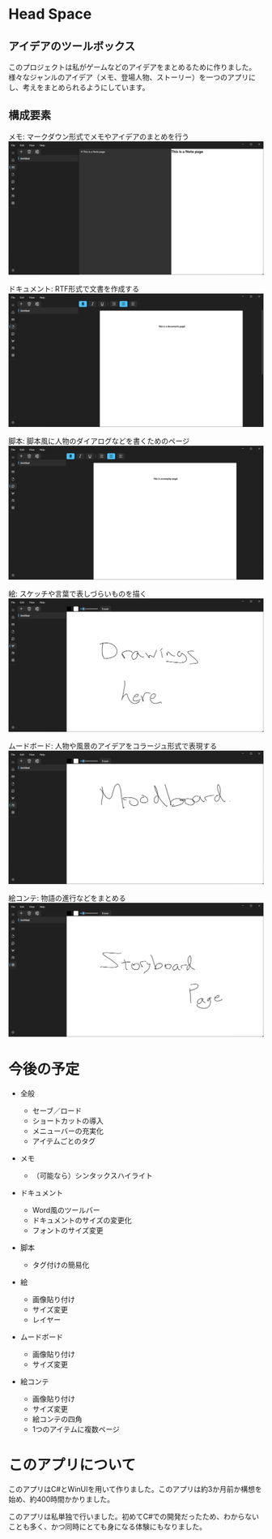 # Head Space

## アイデアのツールボックス

このプロジェクトは私がゲームなどのアイデアをまとめるために作りました。
様々なジャンルのアイデア（メモ、登場人物、ストーリー）を一つのアプリにし、考えをまとめられるようにしています。

## 構成要素
メモ: マークダウン形式でメモやアイデアのまとめを行う
![Notes](images/note.png)

ドキュメント: RTF形式で文書を作成する
![Documents](images/document.png)

脚本: 脚本風に人物のダイアログなどを書くためのページ
![Screenplay](images/screenplay.png)

絵: スケッチや言葉で表しづらいものを描く
![Drawing](images/drawing.png)

ムードボード: 人物や風景のアイデアをコラージュ形式で表現する
![Moodboard](images/moodboard.png)

絵コンテ: 物語の進行などをまとめる
![Storyboard](images/storyboard.png)

# 今後の予定
- 全般 
	- セーブ／ロード
	- ショートカットの導入
	- メニューバーの充実化
	- アイテムごとのタグ

- メモ
	- （可能なら）シンタックスハイライト

	
- ドキュメント
	- Word風のツールバー
	- ドキュメントのサイズの変更化
	- フォントのサイズ変更

- 脚本
	- タグ付けの簡易化

- 絵
	- 画像貼り付け
	- サイズ変更
	- レイヤー

- ムードボード
	- 画像貼り付け
	- サイズ変更

- 絵コンテ
	- 画像貼り付け
	- サイズ変更
	- 絵コンテの四角
	- 1つのアイテムに複数ページ

# このアプリについて

このアプリはC#とWinUIを用いて作りました。このアプリは約3か月前か構想を始め、約400時間かかりました。

このアプリは私単独で行いました。初めてC#での開発だったため、わからないことも多く、かつ同時にとても身になる体験にもなりました。